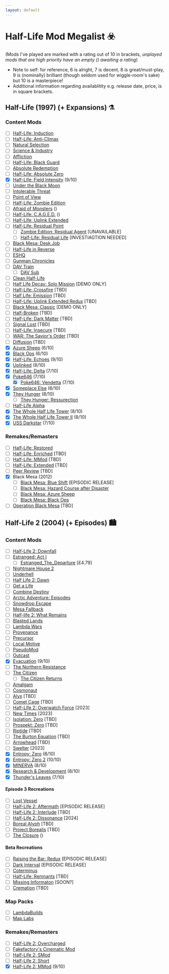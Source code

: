 ```yaml
---
layout: default
---
```

# Half-Life Mod Megalist ☣️
(Mods I've played are marked with a rating out of 10 in brackets, _unplayed mods that are high priority have an empty () awaiting a rating_)
- Note to self: for reference, 6 is alright, 7 is decent, 8 is great/must-play, 9 is (nominally) brilliant (though seldom used for wiggle-room's sake) but 10 is a masterpiece!
- Additional information regarding availablitity e.g. release date, price, is in square brackets.
## Half-Life (1997) (+ Expansions) ⚗️
### Content Mods
- [ ] [Half-Life: Induction](https://www.moddb.com/mods/half-life-induction)
- [ ] [Half-Life: Anti-Climax](https://www.moddb.com/mods/half-life-anti-climax)
- [ ] [Natural Selection](https://www.moddb.com/mods/natural-selection)
- [ ] [Science & Industry](https://www.moddb.com/mods/science-and-industry)
- [ ] [Affliction](https://www.moddb.com/mods/affliction)
- [ ] [Half-Life: Black Guard](https://www.moddb.com/mods/half-lifeblack-guard)
- [ ] [Absolute Redemption](https://www.moddb.com/mods/absolute-redemption)
- [ ] [Half-Life: Absolute Zero](https://www.moddb.com/mods/half-life-absolute-zero)
- [x] [Half-Life: Field Intensity](https://www.moddb.com/mods/field-intensity) (9/10)
- [ ] [Under the Black Moon](https://www.moddb.com/mods/under-the-black-moon)
- [ ] [Intolerable Threat](https://www.moddb.com/mods/intolerable-threat)
- [ ] [Point of View](https://www.moddb.com/mods/point-of-view)
- [ ] [Half-Life: Zombie Edition](https://www.moddb.com/mods/half-life-zombie-edition)
- [ ] [Afraid of Monsters](https://www.moddb.com/mods/afraid-of-monsters-dc) ()
- [ ] [Half-Life: C.A.G.E.D.](https://store.steampowered.com/app/679990/HalfLife_Caged) ()
- [ ] [Half-Life: Uplink Extended](https://www.moddb.com/mods/half-life-uplink-extended-source-remod)
- [ ] [Half-Life: Residual Point](https://www.moddb.com/mods/hl-residual-point)
    - [ ] [Zombie Edition: Residual Agent](https://www.moddb.com/mods/zombie-edition-residual-agent) [UNAVAILABLE]
    - [ ] [Half-Life: Residual Life](https://www.moddb.com/mods/hl-residual-life) [INVESTIAGTION NEEDED]
- [ ] [Black Mesa: Desk Job](https://www.moddb.com/mods/black-mesa-desk-job)
- [ ] [Half-Life in Reverse](https://www.moddb.com/mods/half-life-in-reverse)
- [ ] [ESHQ](https://www.moddb.com/mods/eshq)
- [ ] [Gunman Chronicles](https://www.moddb.com/mods/gunman-chronicles)
- [ ] [DAV Train](https://www.runthinkshootlive.com/posts/dav-train/)
    - [ ] [DAV Sub](https://www.runthinkshootlive.com/posts/dav-sub/)
- [ ] [Clean Half-Life](https://www.moddb.com/mods/cremation)
- [ ] [Half Life Decay: Solo Mission](https://store.steampowered.com/app/1874090/HalfLife_Decay_Solo_Mission) [DEMO ONLY]
- [ ] [Half-Life: Crossfire](https://www.moddb.com/mods/half-life-crossfire) [TBD]
- [ ] [Half Life: Emission](https://www.moddb.com/mods/half-life-emission) [TBD]
- [ ] [Half-Life: Uplink Extended Redux](https://www.moddb.com/mods/) [TBD]
- [ ] [Black Mesa: Classic](https://www.moddb.com/mods/bm-classic) [DEMO ONLY]
- [ ] [Half-Broken](https://www.moddb.com/mods/half-broken-2) [TBD]
- [ ] [Half-Life: Dark Matter](https://www.moddb.com/mods/half-life-dark-matter) [TBD]
- [ ] [Signal Lost](https://www.moddb.com/mods/signal-lost) [TBD]
- [ ] [Half-Life: Insecure](https://www.moddb.com/mods/half-life-insecure) [TBD]
- [ ] [WAR: The Savior's Order](https://www.moddb.com/mods/half-life-war) [TBD]
- [ ] [Diffusion](https://www.moddb.com/mods/diffusion) [TBD]
- [x] [Azure Sheep](https://www.moddb.com/mods/azure-sheep) (6/10)
- [x] [Black Ops](https://www.moddb.com/mods/black-ops) (6/10)
- [x] [Half-Life: Echoes](https://www.moddb.com/mods/half-life-echoes) (9/10)
- [x] [Uplinked](https://www.moddb.com/mods/uplinked) (8/10)
- [x] [Half-Life: Delta](https://www.moddb.com/mods/half-life-delta) (7/10)
- [x] [Poke646](https://www.moddb.com/mods/poke646-anniversary-edtion) (7/10)
    - [x] [Poke646: Vendetta](https://www.moddb.com/mods/poke646-anniversary-edition) (7/10)
- [x] [Someplace Else](https://www.moddb.com/mods/someplace-else) (6/10)
- [x] [They Hunger](https://www.moddb.com/mods/they-hunger) (8/10)
    - [ ] [They Hunger: Ressurection](https://www.moddb.com/mods/they-hunger-ressurect)
- [ ] [Half-Life Alpha](https://www.moddb.com/mods/half-life-alpha)
- [x] [The Whole Half Life Tower](https://www.moddb.com/mods/twhl-tower) (8/10)
- [x] [The Whole Half Life Tower II](https://www.moddb.com/mods/twhl-tower-2) (8/10)
- [x] [USS Darkstar](https://www.moddb.com/mods/uss-darkstar) (7/10)
### Remakes/Remasters
- [ ] [Half-Life: Restored](https://store.steampowered.com/app/1283930/HalfLife_Restored)
- [ ] [Half-Life: Enriched](https://www.moddb.com/mods/half-life-enriched) [TBD]
- [ ] [Half-Life: MMod](https://www.moddb.com/mods/half-life-mmod) [TBD]
- [ ] [Half-Life: Extended](https://www.moddb.com/mods/half-life-extended) [TBD]
- [ ] [Peer Review](https://www.moddb.com/mods/peer-review) [TBD]
- [x] Black Mesa (2012)
    - [ ] [Black Mesa: Blue Shift](https://www.moddb.com/mods/black-mesa-blue-shift-remake) [EPISODIC RELEASE]
    - [ ] [Black Mesa: Hazard Course after Disaster](https://www.moddb.com/mods/black-mesa-hazard-course-after-disaster)
    - [ ] [Black Mesa: Azure Sheep](https://www.moddb.com/mods/black-mesa-azure-sheep)
    - [ ] [Black Mesa: Black Ops](https://steamcommunity.com/sharedfiles/filedetails/?id=1168537819)
- [ ] [Operation Black Mesa](https://store.steampowered.com/app/311810/Operation_Black_Mesa/) [TBD]
## Half-Life 2 (2004) (+ Episodes) 🏙️
### Content Mods
- [ ] [Half-Life 2: Downfall](https://store.steampowered.com/app/587650/HalfLife_2_DownFall)
- [ ] [Estranged: Act I](https://store.steampowered.com/app/261820/Estranged_Act_I)
    - [ ] [Estranged_The_Departure](https://store.steampowered.com/app/582890/Estranged_The_Departure) [£4.79]
- [ ] [Nightmare House 2](https://www.moddb.com/mods/nightmare-house-2)
- [ ] [Underhell](https://www.moddb.com/mods/underhell)
- [ ] [Half Life 2: Dawn](https://www.moddb.com/mods/half-life-2-dawn)
- [ ] [Get a Life](https://www.moddb.com/mods/get-a-life)
- [ ] [Combine Destiny](https://www.moddb.com/mods/combine-destiny)
- [ ] [Arctic Adventure: Episodes](https://store.steampowered.com/app/628410/Arctic_Adventure_Episodes)
- [ ] [Snowdrop Escape](https://store.steampowered.com/app/1117390/Snowdrop_Escape)
- [ ] [Mesa Fallback](https://www.moddb.com/mods/mesa-fallback)
- [ ] [Half-life 2: What Remains](https://www.moddb.com/mods/half-life-2-what-remains)
- [ ] [Blasted Lands](https://www.moddb.com/mods/blasted-lands)
- [ ] [Lambda Wars](https://store.steampowered.com/app/270370/Lambda_Wars)
- [ ] [Provenance](https://www.moddb.com/mods/provenance)
- [ ] [Precursor](https://www.moddb.com/mods/precursor)
- [ ] [Local Motive](https://www.moddb.com/mods/local-motive-definitive-edition)
- [ ] [PseudoMod](https://www.moddb.com/mods/pseudomod)
- [ ] [Outcast](https://www.moddb.com/mods/half-life-2-outcast)
- [x] [Evacuation](https://store.steampowered.com/app/2224920/Evacuation) (9/10)
- [ ] [The Northern Resistance](https://www.moddb.com/mods/the-northern-resistance)
 - [ ] [The Citizen](https://www.moddb.com/mods/the-citizen)
    - [ ] [The Citizen Returns](https://www.moddb.com/mods/the-citizen-returns)
- [ ] [Amalgam](https://www.moddb.com/mods/amalgam)
- [ ] [Cosmonaut](https://www.moddb.com/mods/cosmonaut)
- [ ] [Alyx](https://www.moddb.com/mods/alyx) [TBD]
- [ ] [Comet Cage](https://www.moddb.com/mods/other-project) [TBD]
- [ ] [Half-Life 2: Overwatch Force](https://www.moddb.com/mods/half-life-2-overwatch-force) [2023]
- [ ] [New Times](https://www.moddb.com/mods/new-times) [2023]
- [ ] [Isolation: Zero](https://www.moddb.com/mods/isolation-zero) [TBD]
- [ ] [Prospekt: Zero](https://www.moddb.com/mods/prospekt-zero) [TBD]
- [ ] [Riptide](https://www.moddb.com/mods/riptide) [TBD]
- [ ] [The Burton Equation](https://www.moddb.com/mods/the-burton-equation) [TBD]
- [ ] [Arrowhead](https://arrowheadgame.com) [TBD]
- [ ] [Swelter](https://www.moddb.com/mods/swelter) [2023]
- [x] [Entropy: Zero](https://store.steampowered.com/app/714070/Entropy___Zero) (8/10)
- [x] [Entropy: Zero 2](https://store.steampowered.com/app/1583720/Entropy___Zero_2) (10/10)
- [x] [MINERVA](https://store.steampowered.com/app/235780/MINERVA/) (8/10)
- [x] [Research & Development](https://www.moddb.com/mods/research-and-development) (8/10)
- [x] [Thunder's Leaves](https://www.moddb.com/mods/thunders-leaves) (7/10)
#### Episode 3 Recreations
- [ ] [Lost Vessel](https://www.moddb.com/mods/lost-vessel)
- [ ] [Half-Life 2: Aftermath](https://www.moddb.com/mods/hl2aftermath) [EPISODIC RELEASE]
- [ ] [Half-Life 2: Interlude](https://www.moddb.com/mods/half-life-interlude) [TBD]
- [ ] [Half-Life 2: Dissonance](https://www.moddb.com/mods/hl2dmod) [2024]
- [ ] [Boreal Alyph](https://www.moddb.com/mods/boreal-alyph) [TBD]
- [ ] [Project Borealis](https://projectborealis.com) [TBD]
- [ ] [The Closure](https://www.moddb.com/mods/the-closure) ()
#### Beta Recreations
- [ ] [Raising the Bar: Redux](https://www.moddb.com/mods/half-life-2-raising-the-bar-redux) [EPISODIC RELEASE]
- [ ] [Dark Interval](https://www.moddb.com/mods/dark-interval) [EPISODIC RELEASE]
- [ ] [Coterminus](https://www.moddb.com/mods/coterminus)
- [ ] [Half-Life: Remnants](https://www.moddb.com/mods/half-life-remnants) [TBD]
- [ ] [Missing Informaton](https://www.moddb.com/mods/missing-information) [SOON?]
- [ ] [Cremation](https://www.moddb.com/mods/cremation) [TBD]
### Map Packs
- [ ] [LambdaBuilds](https://www.moddb.com/mods/lambdabuilds)
- [ ] [Map Labs](https://www.moddb.com/mods/map-labs)
### Remakes/Remasters
- [ ] [Half-Life 2: Overcharged](https://www.moddb.com/mods/hl2-overcharged)
- [ ] [Fakefactory's Cinematic Mod](https://www.moddb.com/mods/fakefactory-cinematic-mod)
- [ ] [Half-Life 2: SMod](https://www.moddb.com/mods/smod)
- [ ] [Half-Life 2: Short](https://www.moddb.com/mods/half-life-2-short/downloads)
- [x] [Half-Life 2: MMod](https://www.moddb.com/mods/hl2-ep2-enhased-mod) (9/10)
